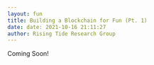 ```yaml
---
layout: fun
title: Building a Blockchain for Fun (Pt. 1)
date: date: 2021-10-16 21:11:27
author: Rising Tide Research Group
---
```


Coming Soon!

[jekyll-docs]: http://jekyllrb.com/docs/home
[jekyll-gh]:   https://github.com/jekyll/jekyll
[jekyll-talk]: https://talk.jekyllrb.com/
